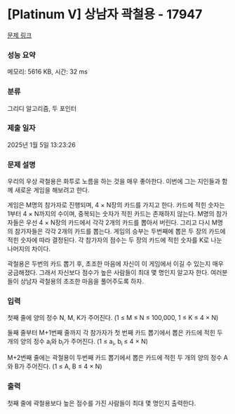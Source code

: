 # [Platinum V] 상남자 곽철용 - 17947 

[문제 링크](https://www.acmicpc.net/problem/17947) 

### 성능 요약

메모리: 5616 KB, 시간: 32 ms

### 분류

그리디 알고리즘, 두 포인터

### 제출 일자

2025년 1월 5일 13:23:26

### 문제 설명

<p>우리의 우상 곽철용은 화투로 노름을 하는 것을 매우 좋아한다. 이번에 그는 지인들과 함께 새로운 게임을 해보려고 한다. </p>

<p>게임은 M명의 참가자로 진행되며, 4 × N장의 카드를 가지고 한다. 카드에 적힌 숫자는 1부터 4 × N까지의 수이며, 중복되는 숫자가 적힌 카드는 존재하지 않는다. M명의 참가자들은 우선 4 × N장의 카드에서 각각 2개의 카드를 뽑아서 버린다. 그리고 다시 M명의 참가자들은 각각 2개의 카드를 뽑는다. 게임의 승부는 두번째에 뽑은 두 장의 카드에 적힌 숫자에 따라 결정된다. 각 참가자의 점수는 두 장의 카드에 적힌 숫자를 K로 나눈 나머지의 차이다. </p>

<p>곽철용은 두번의 카드 뽑기 후, 초조한 마음에 자신이 이 게임에서 이길 수 있는지 매우 궁금해졌다. 그래서 자신보다 점수가 높은 사람들이 최대 몇 명인지 알고자 한다. 여러분들이 상남자 곽철용의 초조한 마음을 풀어주도록 하자.</p>

### 입력 

 <p>첫째 줄에 양의 정수 N, M, K가 주어진다. (1 ≤ M ≤ N ≤ 100,000, 1 ≤ K ≤ 4 × N)</p>

<p>둘째 줄부터 M+1번째 줄까지 각 참가자가 첫 번째 카드 뽑기에서 뽑은 카드에 적힌 두 개의 양의 정수 a<sub>i</sub>와 b<sub>i</sub>가 주어진다. (1 ≤ a<sub>i</sub>, b<sub>i </sub>≤ 4 × N)</p>

<p>M+2번째 줄에는 곽철용이 두번째 카드 뽑기에서 뽑은 카드에 적힌 두 개의 양의 정수 A와 B가 주어진다. (1 ≤ A, B ≤ 4 × N)</p>

### 출력 

 <p>첫째 줄에 곽철용보다 높은 점수를 가진 사람들이 최대 몇 명인지 출력한다.</p>

